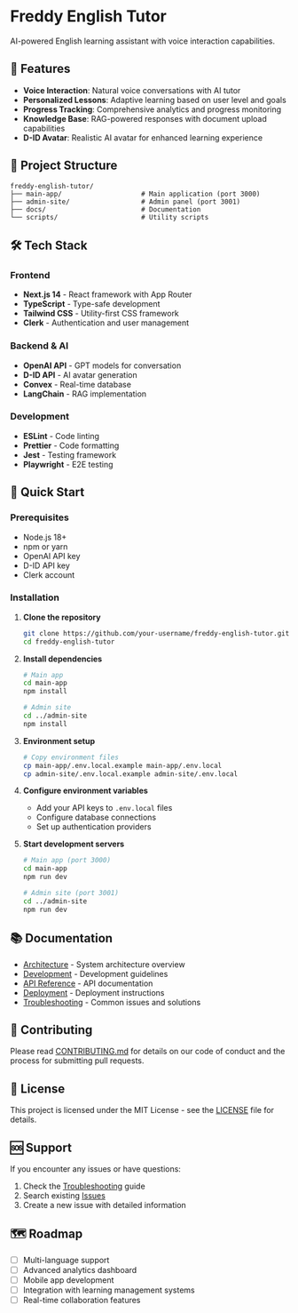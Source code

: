 # Freddy English Tutor

AI-powered English learning assistant with voice interaction capabilities.

## 🚀 Features

- **Voice Interaction**: Natural voice conversations with AI tutor
- **Personalized Lessons**: Adaptive learning based on user level and goals
- **Progress Tracking**: Comprehensive analytics and progress monitoring
- **Knowledge Base**: RAG-powered responses with document upload capabilities
- **D-ID Avatar**: Realistic AI avatar for enhanced learning experience

## 📁 Project Structure

```
freddy-english-tutor/
├── main-app/                    # Main application (port 3000)
├── admin-site/                  # Admin panel (port 3001)
├── docs/                        # Documentation
└── scripts/                     # Utility scripts
```

## 🛠️ Tech Stack

### Frontend
- **Next.js 14** - React framework with App Router
- **TypeScript** - Type-safe development
- **Tailwind CSS** - Utility-first CSS framework
- **Clerk** - Authentication and user management

### Backend & AI
- **OpenAI API** - GPT models for conversation
- **D-ID API** - AI avatar generation
- **Convex** - Real-time database
- **LangChain** - RAG implementation

### Development
- **ESLint** - Code linting
- **Prettier** - Code formatting
- **Jest** - Testing framework
- **Playwright** - E2E testing

## 🚀 Quick Start

### Prerequisites
- Node.js 18+ 
- npm or yarn
- OpenAI API key
- D-ID API key
- Clerk account

### Installation

1. **Clone the repository**
   ```bash
   git clone https://github.com/your-username/freddy-english-tutor.git
   cd freddy-english-tutor
   ```

2. **Install dependencies**
   ```bash
   # Main app
   cd main-app
   npm install
   
   # Admin site
   cd ../admin-site
   npm install
   ```

3. **Environment setup**
   ```bash
   # Copy environment files
   cp main-app/.env.local.example main-app/.env.local
   cp admin-site/.env.local.example admin-site/.env.local
   ```

4. **Configure environment variables**
   - Add your API keys to `.env.local` files
   - Configure database connections
   - Set up authentication providers

5. **Start development servers**
   ```bash
   # Main app (port 3000)
   cd main-app
   npm run dev
   
   # Admin site (port 3001)
   cd ../admin-site
   npm run dev
   ```

## 📚 Documentation

- [Architecture](./ARCHITECTURE.md) - System architecture overview
- [Development](./DEVELOPMENT.md) - Development guidelines
- [API Reference](./API_REFERENCE.md) - API documentation
- [Deployment](./DEPLOYMENT.md) - Deployment instructions
- [Troubleshooting](./TROUBLESHOOTING.md) - Common issues and solutions

## 🤝 Contributing

Please read [CONTRIBUTING.md](./CONTRIBUTING.md) for details on our code of conduct and the process for submitting pull requests.

## 📄 License

This project is licensed under the MIT License - see the [LICENSE](LICENSE) file for details.

## 🆘 Support

If you encounter any issues or have questions:

1. Check the [Troubleshooting](./TROUBLESHOOTING.md) guide
2. Search existing [Issues](../../issues)
3. Create a new issue with detailed information

## 🗺️ Roadmap

- [ ] Multi-language support
- [ ] Advanced analytics dashboard
- [ ] Mobile app development
- [ ] Integration with learning management systems
- [ ] Real-time collaboration features
